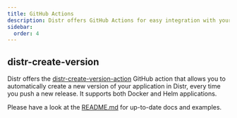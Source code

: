 ```yaml
---
title: GitHub Actions
description: Distr offers GitHub Actions for easy integration with your CI/CD pipeline.
sidebar:
  order: 4
---
```


## distr-create-version

Distr offers the [distr-create-version-action](https://github.com/glasskube/distr-create-version-action) GitHub action that allows you to automatically create a new version of your application in Distr, every time you push a new release. 
It supports both Docker and Helm applications.

Please have a look at the [README.md](https://github.com/glasskube/distr-create-version-action/blob/main/README.md) for up-to-date docs and examples.
